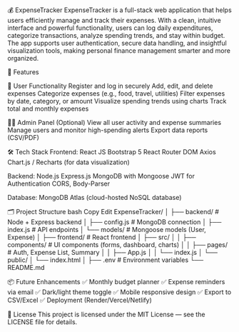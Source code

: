 💰 ExpenseTracker
ExpenseTracker is a full-stack web application that helps users efficiently manage and track their expenses. With a clean, intuitive interface and powerful functionality, users can log daily expenditures, categorize transactions, analyze spending trends, and stay within budget. The app supports user authentication, secure data handling, and insightful visualization tools, making personal finance management smarter and more organized.

📌 Features

👤 User Functionality
Register and log in securely
Add, edit, and delete expenses
Categorize expenses (e.g., food, travel, utilities)
Filter expenses by date, category, or amount
Visualize spending trends using charts
Track total and monthly expenses

🧑‍💼 Admin Panel (Optional)
View all user activity and expense summaries
Manage users and monitor high-spending alerts
Export data reports (CSV/PDF)

🛠️ Tech Stack
Frontend:
React JS
Bootstrap 5
React Router DOM
Axios
Chart.js / Recharts (for data visualization)

Backend:
Node.js
Express.js
MongoDB with Mongoose
JWT for Authentication
CORS, Body-Parser

Database:
MongoDB Atlas (cloud-hosted NoSQL database)

🗂️ Project Structure
bash
Copy
Edit
ExpenseTracker/
│
├── backend/              # Node + Express backend
│   ├── config.js         # MongoDB connection
│   ├── index.js          # API endpoints
│   └── models/           # Mongoose models (User, Expense)
│
├── frontend/             # React frontend
│   ├── src/
│   │   ├── components/   # UI components (forms, dashboard, charts)
│   │   ├── pages/        # Auth, Expense List, Summary
│   │   ├── App.js
│   │   └── index.js
│   └── public/
│       └── index.html
│
├── .env                  # Environment variables
└── README.md

📦 Future Enhancements
✅ Monthly budget planner
✅ Expense reminders via email
✅ Dark/light theme toggle
✅ Mobile responsive design
✅ Export to CSV/Excel
✅ Deployment (Render/Vercel/Netlify)

📄 License
This project is licensed under the MIT License — see the LICENSE file for details.
